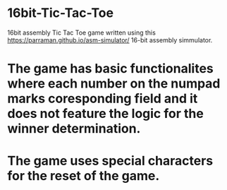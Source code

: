 # 16bit-Tic-Tac-Toe
16bit assembly Tic Tac Toe game written using this https://parraman.github.io/asm-simulator/ 16-bit assembly simmulator.

# The game has basic functionalites where each number on the numpad marks coresponding field and it does not feature the logic for the winner determination.

# The game uses special characters for the reset of the game. 
